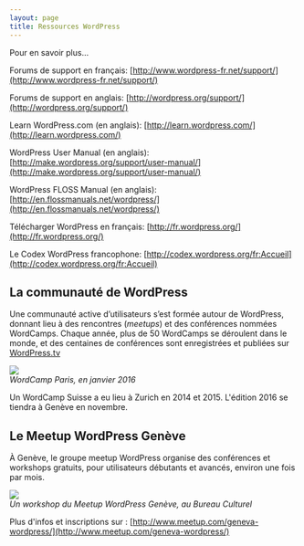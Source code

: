 ```yaml
---
layout: page
title: Ressources WordPress
---
```


Pour en savoir plus...

Forums de support en français: 
[http://www.wordpress-fr.net/support/](http://www.wordpress-fr.net/support/)

Forums de support en anglais: 
[http://wordpress.org/support/](http://wordpress.org/support/)

Learn WordPress.com (en anglais): 
[http://learn.wordpress.com/](http://learn.wordpress.com/) 

WordPress User Manual (en anglais): 
[http://make.wordpress.org/support/user-manual/](http://make.wordpress.org/support/user-manual/)

WordPress FLOSS Manual (en anglais): 
[http://en.flossmanuals.net/wordpress/](http://en.flossmanuals.net/wordpress/)

Télécharger WordPress en français: 
[http://fr.wordpress.org/](http://fr.wordpress.org/)

Le Codex WordPress francophone: [http://codex.wordpress.org/fr:Accueil](http://codex.wordpress.org/fr:Accueil)


La communauté de WordPress
---

Une communauté active d’utilisateurs s’est formée autour de WordPress, donnant lieu à des rencontres (*meetups*) et des conférences nommées WordCamps. Chaque année, plus de 50 WordCamps se déroulent dans le monde, et des centaines de conférences sont enregistrées et publiées sur [WordPress.tv](https://wordpress.tv/)

![](img/wordcamp-paris-2016.jpg)  
*WordCamp Paris, en janvier 2016*


Un WordCamp Suisse a eu lieu à Zurich en 2014 et 2015. L'édition 2016 se tiendra à Genève en novembre.

Le Meetup WordPress Genève
---

À Genève, le groupe meetup WordPress organise des conférences et workshops gratuits, pour utilisateurs débutants et avancés, environ une fois par mois. 

![](img/meetup-wp-bureauculturel.jpeg)  
*Un workshop du Meetup WordPress Genève, au Bureau Culturel*

Plus d'infos et inscriptions sur : 
[http://www.meetup.com/geneva-wordpress/](http://www.meetup.com/geneva-wordpress/)